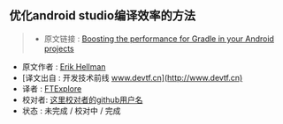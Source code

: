 优化android studio编译效率的方法
---

> * 原文链接 : [Boosting the performance for Gradle in your Android projects](https://medium.com/@erikhellman/boosting-the-performance-for-gradle-in-your-android-projects-6d5f9e4580b6)
* 原文作者 : [Erik Hellman](https://medium.com/@erikhellman)
* [译文出自 :  开发技术前线 www.devtf.cn](http://www.devtf.cn)
* 译者 : [FTExplore](https://github.com/FTExplore) 
* 校对者: [这里校对者的github用户名](github链接)  
* 状态 :  未完成 / 校对中 / 完成 





